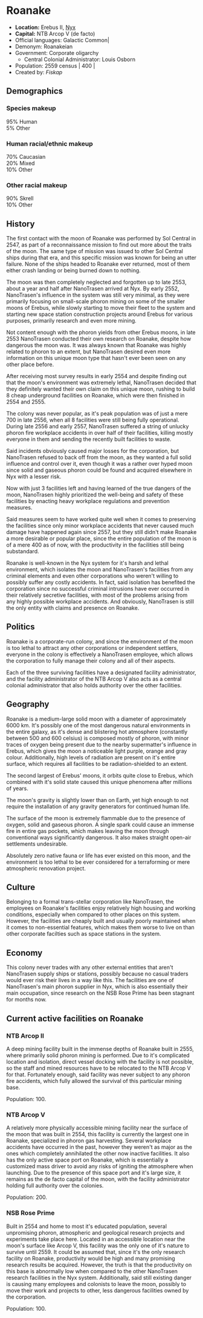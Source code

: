 # Roanake


* **Location:**  Erebus II, [Nyx](http://lore.solaris13.net/The%20Nyx%20System) 
* **Capital:**  NTB Arcop V (de facto) 
* Official languages:  Galactic Common|
* Demonym:  Roanakeian 
* Government: Corporate oligarchy 
  * Central Colonial Administrator: Louis Osborn 
* Population: 2559 census |  400 |
* Created by: *Fiskap*

## Demographics

### Species makeup

95% Human  
5% Other

### Human racial/ethnic makeup

70% Caucasian  
20% Mixed  
10% Other

### Other racial makeup

90% Skrell  
10% Other

## History

The first contact with the moon of Roanake was performed by Sol Central in 2547, as part of a reconnaissance mission to find out more about the traits of the moon. The same type of mission was issued to other Sol Central ships during that era, and this specific mission was known for being an utter failure. None of the ships headed to Roanake ever returned, most of them either crash landing or being burned down to nothing.

The moon was then completely neglected and forgotten up to late 2553, about a year and half after NanoTrasen arrived at Nyx. By early 2552, NanoTrasen's influence in the system was still very minimal, as they were primarily focusing on small-scale phoron mining on some of the smaller moons of Erebus, while slowly starting to move their fleet to the system and starting new space station construction projects around Erebus for various purposes, primarily research and even more mining.

Not content enough with the phoron yields from other Erebus moons, in late 2553 NanoTrasen conducted their own research on Roanake, despite how dangerous the moon was. It was always known that Roanake was highly related to phoron to an extent, but NanoTrasen desired even more information on this unique moon type that hasn't ever been seen on any other place before.

After receiving most survey results in early 2554 and despite finding out that the moon's environment was extremely lethal, NanoTrasen decided that they definitely wanted their own claim on this unique moon, rushing to build 8 cheap underground facilities on Roanake, which were then finished in 2554 and 2555.

The colony was never popular, as it's peak population was of just a mere 700 in late 2556, when all 8 facilities were still being fully operational. During late 2556 and early 2557, NanoTrasen suffered a string of unlucky phoron fire workplace accidents in over half of their facilities, killing mostly everyone in them and sending the recently built facilities to waste.

Said incidents obviously caused major losses for the corporation, but NanoTrasen refused to back off from the moon, as they wanted a full solid influence and control over it, even though it was a rather over hyped moon since solid and gaseous phoron could be found and acquired elsewhere in Nyx with a lesser risk.

Now with just 3 facilities left and having learned of the true dangers of the moon, NanoTrasen highly prioritized the well-being and safety of these facilities by enacting heavy workplace regulations and prevention measures.

Said measures seem to have worked quite well when it comes to preserving the facilities since only minor workplace accidents that never caused much damage have happened again since 2557, but they still didn't make Roanake a more desirable or popular place, since the entire population of the moon is of a mere 400 as of now, with the productivity in the facilities still being substandard.

Roanake is well-known in the Nyx system for it's harsh and lethal environment, which isolates the moon and NanoTrasen's facilities from any criminal elements and even other corporations who weren't willing to possibly suffer any costly accidents. In fact, said isolation has benefited the corporation since no successful criminal intrusions have ever occurred in their relatively secretive facilities, with most of the problems arising from any highly possible workplace accidents. And obviously, NanoTrasen is still the only entity with claims and presence on Roanake.

## Politics

Roanake is a corporate-run colony, and since the environment of the moon is too lethal to attract any other corporations or independent settlers, everyone in the colony is effectively a NanoTrasen employee, which allows the corporation to fully manage their colony and all of their aspects.

Each of the three surviving facilities have a designated facility administrator, and the facility administrator of the NTB Arcop V also acts as a central colonial administrator that also holds authority over the other facilities.

## Geography

Roanake is a medium-large solid moon with a diameter of approximately 6000 km. It's possibly one of the most dangerous natural environments in the entire galaxy, as it's dense and blistering hot atmosphere (constantly between 500 and 600 celsius) is composed mostly of phoron, with minor traces of oxygen being present due to the nearby supermatter's influence in Erebus, which gives the moon a noticeable light purple, orange and gray colour. Additionally, high levels of radiation are present on it's entire surface, which requires all facilities to be radiation-shielded to an extent.

The second largest of Erebus' moons, it orbits quite close to Erebus, which combined with it's solid state caused this unique phenomena after millions of years.

The moon's gravity is slightly lower than on Earth, yet high enough to not require the installation of any gravity generators for continued human life.

The surface of the moon is extremely flammable due to the presence of oxygen, solid and gaseous phoron. A single spark could cause an immense fire in entire gas pockets, which makes leaving the moon through conventional ways significantly dangerous. It also makes straight open-air settlements undesirable.

Absolutely zero native fauna or life has ever existed on this moon, and the environment is too lethal to be ever considered for a terraforming or mere atmospheric renovation project.

## Culture

Belonging to a formal trans-stellar corporation like NanoTrasen, the employees on Roanake's facilities enjoy relatively high housing and working conditions, especially when compared to other places on this system. However, the facilities are cheaply built and usually poorly maintained when it comes to non-essential features, which makes them worse to live on than other corporate facilties such as space stations in the system.

## Economy

This colony never trades with any other external entities that aren't NanoTrasen supply ships or stations, possibly because no casual traders would ever risk their lives in a way like this. The facilities are one of NanoTrasen's main phoron supplier in Nyx, which is also essentially their main occupation, since research on the NSB Rose Prime has been stagnant for months now.

## Current active facilities on Roanake

### NTB Arcop II

A deep mining facility built in the immense depths of Roanake built in 2555, where primarily solid phoron mining is performed. Due to it's complicated location and isolation, direct vessel docking with the facility is not possible, so the staff and mined resources have to be relocated to the NTB Arcop V for that. Fortunately enough, said facility was never subject to any phoron fire accidents, which fully allowed the survival of this particular mining base.

Population: 100.

### NTB Arcop V

A relatively more physically accessible mining facility near the surface of the moon that was built in 2554, this facility is currently the largest one in Roanake, specialized in phoron gas harvesting. Several workplace accidents have occurred in the past, however they weren't as major as the ones which completely annihilated the other now inactive facilities. It also has the only active space port on Roanake, which is essentially a customized mass driver to avoid any risks of igniting the atmosphere when launching. Due to the presence of this space port and it's large size, it remains as the de facto capital of the moon, with the facility administrator holding full authority over the colonies.

Population: 200.

### NSB Rose Prime

Built in 2554 and home to most it's educated population, several unpromising phoron, atmospheric and geological research projects and experiments take place here. Located in an accessible location near the moon's surface like Arcop V, this facility was the only one of it's nature to survive until 2559. It could be assumed that, since it's the only research facility on Roanake, productivity would be high and many promising research results be acquired. However, the truth is that the productivity on this base is abnormally low when compared to the other NanoTrasen research facilities in the Nyx system. Additionally, said still existing danger is causing many employees and colonists to leave the moon, possibly to move their work and projects to other, less dangerous facilities owned by the corporation.

Population: 100.
